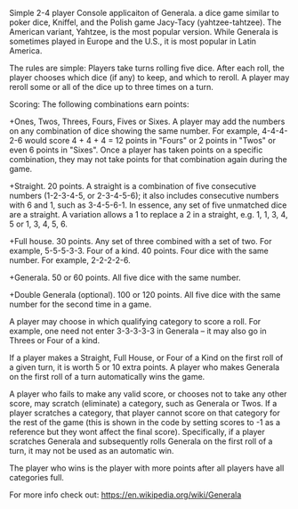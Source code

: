 Simple 2-4 player Console applicaiton of Generala. a dice game similar to poker dice, Kniffel, and the Polish game Jacy-Tacy (yahtzee-tahtzee). The American variant, Yahtzee, is the most popular version. While Generala is sometimes played in Europe and the U.S., it is most popular in Latin America.

The rules are simple:
Players take turns rolling five dice. After each roll, the player chooses which dice (if any) to keep, and which to reroll. A player may reroll some or all of the dice up to three times on a turn.

Scoring:
The following combinations earn points:

+Ones, Twos, Threes, Fours, Fives or Sixes. A player may add the numbers on any combination of dice showing the same number. For example, 4-4-4-2-6 would score 4 + 4 + 4 = 12 points in "Fours" or 2 points in "Twos" or even 6 points in "Sixes". Once a player has taken points on a specific combination, they may not take points for that combination again during the game.

+Straight. 20 points. A straight is a combination of five consecutive numbers (1-2-3-4-5, or 2-3-4-5-6); it also includes consecutive numbers with 6 and 1, such as 3-4-5-6-1. In essence, any set of five unmatched dice are a straight. A variation allows a 1 to replace a 2 in a straight, e.g. 1, 1, 3, 4, 5 or 1, 3, 4, 5, 6.

+Full house. 30 points. Any set of three combined with a set of two. For example, 5-5-5-3-3.
Four of a kind. 40 points. Four dice with the same number. For example, 2-2-2-2-6.

+Generala. 50 or 60 points. All five dice with the same number.

+Double Generala (optional). 100 or 120 points. All five dice with the same number for the second time in a game.

A player may choose in which qualifying category to score a roll. For example, one need not enter 3-3-3-3-3 in Generala – it may also go in Threes or Four of a kind.

If a player makes a Straight, Full House, or Four of a Kind on the first roll of a given turn, it is worth 5 or 10 extra points. A player who makes Generala on the first roll of a turn automatically wins the game.

A player who fails to make any valid score, or chooses not to take any other score, may scratch (eliminate) a category, such as Generala or Twos. If a player scratches a category, that player cannot score on that category for the rest of the game (this is shown in the code by setting scores to -1 as a reference but they wont affect the final score). Specifically, if a player scratches Generala and subsequently rolls Generala on the first roll of a turn, it may not be used as an automatic win.

The player who wins is the player with more points after all players have all categories full.

For more info check out: https://en.wikipedia.org/wiki/Generala


